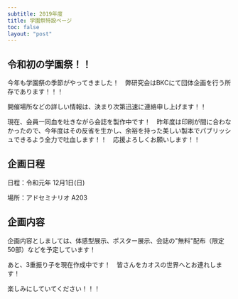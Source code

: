 ```yaml
---
subtitle: 2019年度
title: 学園祭特設ページ
toc: false
layout: "post"
---
```


## 令和初の学園祭！！

今年も学園祭の季節がやってきました！　弊研究会はBKCにて団体企画を行う所存であります！！！

開催場所などの詳しい情報は、決まり次第迅速に連絡申し上げます！！

現在、会員一同血を吐きながら会誌を製作中です！　昨年度は印刷が間に合わなかったので、今年度はその反省を生かし、余裕を持った美しい製本でパブリッシュできるよう全力で吐血します！！　応援よろしくお願いします！！

## 企画日程

日程：令和元年 12月1日(日)

場所：アドセミナリオ A203

## 企画内容

企画内容としましては、体感型展示、ポスター展示、会誌の"無料"配布（限定50部）などを予定しています！

あと、3重振り子を現在作成中です！　皆さんをカオスの世界へとお連れします！

楽しみにしていてください！！！